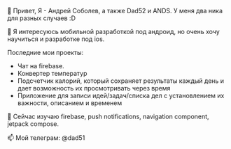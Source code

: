 👋 Привет, Я - Андрей Соболев, а также Dad52 и ANDS. У меня два ника для разных случаев :D

👀 Я интересуюсь мобильной разработкой под андроид, но очень хочу научиться и разработке под ios. 

Последние мои проекты: 
 - Чат на firebase. 
 - Конвертер температур
 - Подсчетчик калорий, который сохраняет результаты каждый день и дает возможность их просмотривать через время
 - Приложение для записи идей/задач/списка дел с установлением их важности, описанием и временем

🌱 Сейчас изучаю firebase, push notifications, navigation component, jetpack compose. 

📫 Мой телеграм: @dad51

